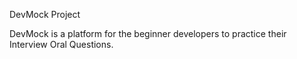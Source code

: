 DevMock Project

DevMock is a platform for the beginner developers to practice their Interview Oral Questions.

